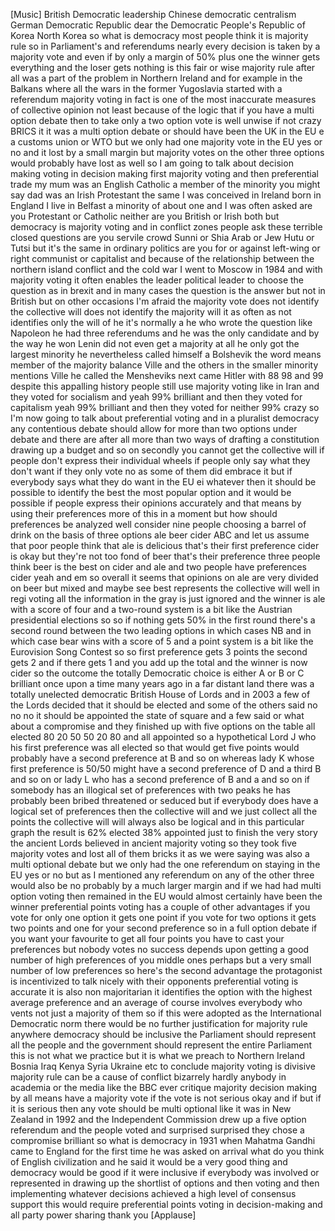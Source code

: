 
[Music]
British Democratic leadership Chinese
democratic centralism German Democratic
Republic dear the Democratic People&#39;s
Republic of Korea North Korea so what is
democracy most people think it is
majority rule
so in Parliament&#39;s and referendums
nearly every decision is taken by a
majority vote and even if by only a
margin of 50% plus one
the winner gets everything and the loser
gets nothing is this fair or wise
majority rule after all was a part of
the problem in Northern Ireland and for
example in the Balkans where all the
wars in the former Yugoslavia started
with a referendum majority voting in
fact is one of the most inaccurate
measures of collective opinion not least
because of the logic that if you have a
multi option debate then to take only a
two option vote is well unwise if not
crazy BRICS it it was a multi option
debate or should have been the UK in the
EU e a customs union or WTO but we only
had one majority vote in the EU yes or
no and it lost by a small margin but
majority votes on the other three
options would probably have lost as well
so I am going to talk about decision
making voting in decision making first
majority voting and then preferential
trade
my mum was an English Catholic a member
of the minority you might say dad was an
Irish Protestant
the same I was conceived in Ireland born
in England
I live in Belfast a minority of about
one and I was often asked are you
Protestant or Catholic neither are you
British or Irish both but democracy is
majority voting and in conflict zones
people ask these terrible closed
questions are you servile crowd Sunni or
Shia Arab or Jew Hutu or Tutsi but it&#39;s
the same in ordinary politics are you
for or against left-wing or right
communist or capitalist and because of
the relationship between the northern
island conflict and the cold war I went
to Moscow in 1984 and with majority
voting it often enables the leader
political leader to choose the question
as in brexit and in many cases the
question is the answer but not in
British but on other occasions
I&#39;m afraid the majority vote does not
identify the collective will does not
identify the majority will it as often
as not identifies only the will of he
it&#39;s normally a he who wrote the
question like Napoleon he had three
referendums and he was the only
candidate and by the way he won Lenin
did not even get a majority at all he
only got the largest minority he
nevertheless called himself a Bolshevik
the word means member of the majority
balance Ville and the others in the
smaller minority mentions Ville he
called the Mensheviks
next came Hitler with 88 98 and 99
despite this appalling history people
still use majority voting like in Iran
and they voted for socialism and yeah
99% brilliant and then they voted for
capitalism
yeah 99% brilliant and then they voted
for neither 99% crazy so I&#39;m now going
to talk about preferential voting and in
a pluralist democracy any contentious
debate should allow for more than two
options under debate and there are after
all more than two ways of drafting a
constitution drawing up a budget and so
on secondly you cannot get the
collective will
if people don&#39;t express their individual
wheels if people only say what they
don&#39;t want if they only vote no as some
of them did embrace it but if everybody
says what they do want in the EU ei
whatever then it should be possible to
identify the best the most popular
option and it would be possible if
people express their opinions accurately
and that means by using their
preferences more of this in a moment but
how should preferences be analyzed well
consider nine people choosing a barrel
of drink on the basis of three options
ale beer cider ABC and let us assume
that poor people think that ale is
delicious that&#39;s their first preference
cider is okay but they&#39;re not too fond
of beer that&#39;s their preference three
people think beer is the best on cider
and ale and two people have preferences
cider yeah and em so overall it seems
that opinions on ale are very divided on
beer but mixed and maybe see best
represents the collective will well in
regi voting all the information in the
gray is just ignored and the winner is
ale with a score of four and a two-round
system is a bit like the Austrian
presidential elections so
so if nothing gets 50% in the first
round there&#39;s a second round between the
two leading options in which cases NB
and in which case bear wins with a score
of 5 and a point system is a bit like
the Eurovision Song Contest so so first
preference gets 3 points the second gets
2 and if there gets 1 and you add up the
total and the winner is now cider so the
outcome the totally Democratic choice is
either A or B or C brilliant once upon a
time many years ago in a far distant
land there was a totally unelected
democratic British House of Lords and in
2003 a few of the Lords decided that it
should be elected and some of the others
said no no no it should be appointed the
state of square and a few said or what
about a compromise and they finished up
with five options on the table all
elected 80 20 50 50 20 80 and all
appointed so a hypothetical Lord J who
his first preference was all elected so
that would get five points would
probably have a second preference at B
and so on whereas lady K whose first
preference is 50/50 might have a second
preference of D and a third B and so on
or lady L who has a second preference of
B and a and so on if somebody has an
illogical set of preferences with two
peaks he has probably been bribed
threatened or seduced
but if everybody does have a logical set
of preferences then the collective will
and we just collect all the points the
collective will will always also be
logical and in this particular graph the
result is 62% elected 38% appointed just
to finish the very story the ancient
Lords believed in ancient majority
voting so they took five majority votes
and lost all of them bricks it as we
were saying was also a multi optional
debate but we only had the one
referendum on staying in the EU yes or
no but as I mentioned any referendum on
any of the other three would also be no
probably by a much larger margin and if
we had had multi option voting then
remained in the EU would almost
certainly have been the winner
preferential points voting has a couple
of other advantages if you vote for only
one option it gets one point if you vote
for two options it gets two points and
one for your second preference so in a
full option debate if you want your
favourite to get all four points you
have to cast your preferences but nobody
votes no success depends upon getting a
good number of high preferences
of you middle ones perhaps but a very
small number of low preferences so
here&#39;s the second advantage the
protagonist is incentivized to talk
nicely with their opponents preferential
voting is accurate it is also non
majoritarian it identifies the option
with the highest average preference
and an average of course involves
everybody who vents not just a majority
of them so if this were adopted as the
International Democratic norm there
would be no further justification for
majority rule anywhere democracy should
be inclusive the Parliament should
represent all the people and the
government should represent the entire
Parliament this is not what we practice
but it is what we preach to Northern
Ireland Bosnia Iraq Kenya Syria Ukraine
etc to conclude majority voting is
divisive majority rule can be a cause of
conflict bizarrely hardly anybody in
academia or the media like the BBC ever
critique majority decision making by all
means have a majority vote if the vote
is not serious okay and if but if it is
serious then any vote should be multi
optional like it was in New Zealand in
1992 and the Independent Commission drew
up a five option referendum and the
people voted and surprised surprised
they chose a compromise brilliant so
what is democracy in 1931 when Mahatma
Gandhi came to England for the first
time he was asked on arrival what do you
think of English civilization and he
said it would be a very good thing
and democracy would be good if it were
inclusive if everybody was involved or
represented in drawing up the shortlist
of options and then voting and then
implementing whatever decisions achieved
a high level of consensus support this
would require preferential points voting
in decision-making and all party power
sharing thank you
[Applause]
